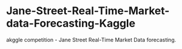 # Jane-Street-Real-Time-Market-data-Forecasting-Kaggle
akggle competition - Jane Street Real-Time Market Data forecasting.
